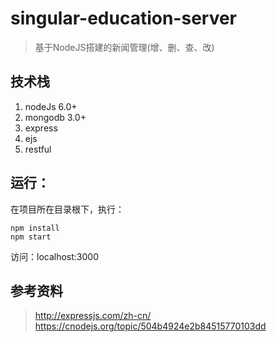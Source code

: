 # singular-education-server
> 基于NodeJS搭建的新闻管理(增、删、查、改)

## 技术栈
1. nodeJs 6.0+
2. mongodb 3.0+
3. express
4. ejs
5. restful

## 运行：
在项目所在目录根下，执行：

```shell
npm install
npm start
```

访问：localhost:3000

## 参考资料
> http://expressjs.com/zh-cn/
https://cnodejs.org/topic/504b4924e2b84515770103dd
